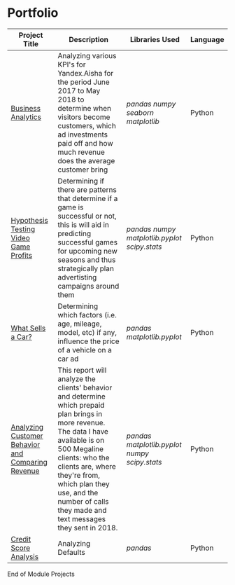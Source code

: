 # Portfolio

| Project Title  | Description | Libraries Used | Language |
| ------------- | ------------- |-------------| -------------|
| [Business Analytics](https://github.com/Nashkad94/Practicum-Projects/blob/main/45d123d9-931a-4f5e-a5d0-533792777791%20(1).ipynb) | Analyzing various KPI's for Yandex.Aisha for the period June 2017 to May 2018 to determine when visitors become customers, which ad investments paid off and how much revenue does the average customer bring | *pandas* *numpy* *seaborn* *matplotlib* | Python
| [Hypothesis Testing Video Game Profits](https://github.com/Nashkad94/Practicum-Projects/blob/main/Hypothesis%20Testing%20for%20Video%20Game%20Profits.ipynb) | Determining if there are patterns that determine if a game is successful or not, this is will aid in predicting successful games for upcoming new seasons and thus strategically plan advertisting campaigns around them | *pandas* *numpy* *matplotlib.pyplot* *scipy.stats* | Python
| [What Sells a Car?](https://github.com/Nashkad94/Practicum-Projects/blob/main/What%20Sells%20A%20Car%20.ipynb)  | Determining which factors (i.e. age, mileage, model, etc) if any, influence the price of a vehicle on a car ad  | *pandas* *matplotlib.pyplot* | Python
|[Analyzing Customer Behavior and Comparing Revenue](https://github.com/Nashkad94/Practicum-Projects/blob/main/Cell%20Phone%20Plan.ipynb) | This report will analyze the clients' behavior and determine which prepaid plan brings in more revenue. The data I have available is on 500 Megaline clients: who the clients are, where they're from, which plan they use, and the number of calls they made and text messages they sent in 2018. | *pandas* *matplotlib.pyplot* *numpy* *scipy.stats* | Python
| [Credit Score Analysis](https://github.com/Nashkad94/Practicum-Projects/blob/main/Analyzing%20Debt%20Default(1).ipynb)  | Analyzing Defaults | *pandas* | Python 
End of Module Projects
